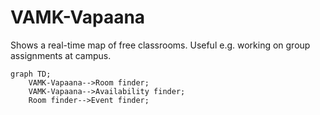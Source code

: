 # VAMK-Vapaana
Shows a real-time map of free classrooms. Useful e.g. working on group assignments at campus.

```mermaid
graph TD;
    VAMK-Vapaana-->Room finder;
    VAMK-Vapaana-->Availability finder;
    Room finder-->Event finder;
```